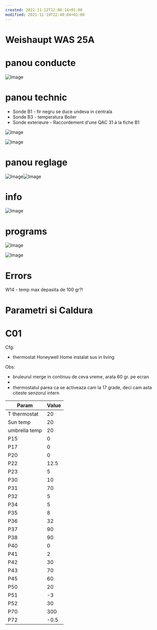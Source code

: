 ```yaml
---
created: 2021-11-12T12:08:14+01:00
modified: 2021-11-19T22:40:04+01:00
---
```


# Weishaupt  WAS 25A

# panou conducte

![Image](./0aa8c12cee62c2a3905007af63fc9385.jpg)

# panou technic

- Sonde B1 - fir negru se duce undeva in centrala
- Sonde B3 - temperatura Boiler
- Sonde exterieure - Raccordement d'une QAC 31 à la fiche B1

![Image](./63d4645d3a7f94d9174943d5dda2188e.jpg)

![Image](./4c5ef43f1b5277f7d210c3a5f9acfcc9.jpg)


# panou reglage

![Image](./2b892982e5633149763e2ac466ed1863.jpg)![Image](./883142b927ef3afe7c123280763b84d9.jpg)

# info

![Image](./4e08e6a9b70b4fdb496dafe921019db6.jpg)

# programs

![Image](./b84635b5ee96756afbb854c84a5e0b30.jpg)

![Image](./4af94e9806c4e25a9f5fbc26df8211f6.jpg)

# Errors

W14 - temp max depasita de 100 gr?!

# Parametri si Caldura

# C01
Cfg:
- thermostat Honeywell Home instalat sus in living

Obs:
- bruleurul merge in continuu de ceva vreme, arata 60 gr. pe ecran
- 
- thermostatul parea ca se activeaza cam la 17 grade, deci cam asta citeste senzorul intern

| Param         | Value   |
|--------------|-----------|
|T thermostat|20|
|Sun temp|20|
|umbrella temp|20|
| P15 | 0      |
| P17      | 0 |
| P20 | 0 |
| P22 | 12.5 |
| P23 | 5 |
| P30 | 10 |
| P31 | 70 |
| P32 | 5 |
| P34 | 5 |
| P35 | 8 |
| P36 | 32 |
| P37 | 90 |
|P38 | 90 |
| P40| 0 |
| P41| 2 |
| P42|30|
|P43|70|
|P45|60|
|P50|20|
|P51|-3|
|P52|30|
|P70|300|
|P72|-0.5|
